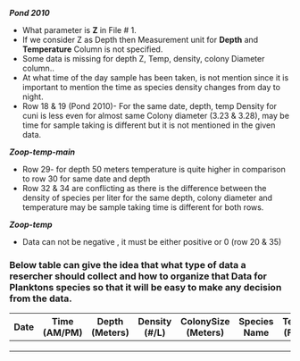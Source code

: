 _**Pond 2010**_

* What parameter is **Z** in File # 1.
* If we consider Z as Depth then Measurement unit for **Depth** and **Temperature** Column is not specified.
* Some data is missing for depth Z, Temp, density, colony Diameter column..
* At what time of the day sample has been taken, is not mention since it is important to mention the time as species density changes from day to night.
* Row 18 & 19 (Pond 2010)- For the same date, depth, temp Density for cuni is less even for almost same Colony diameter (3.23 & 3.28), may be time for sample taking is different but it is not mentioned in the given data.



**_Zoop-temp-main_**

* Row 29- for depth 50 meters temperature is quite higher in comparison to row 30 for same date and depth
* Row 32 & 34 are conflicting as there is the difference between the density of species per liter for the same depth, colony diameter and temperature may be sample taking time is different for both rows.



**_Zoop-temp_**

* Data can not be negative , it must be either positive or 0 (row 20 & 35)




### Below table can give the idea that what type of data a resercher should collect and how to organize that Data for Planktons species so that it will be easy to make any decision from the data. 



| Date | Time (AM/PM) | Depth (Meters) | Density (#/L) | ColonySize (Meters) | Species Name | Temperature (Fahrehneit) |
|------|--------------|-----------------|--------------|---------------------|--------------|--------------------------|
|      |              |                 |              |                     |              |                          |
|      |              |                 |              |                     |              |                          |
|      |              |                 |              |                     |              |                          |
